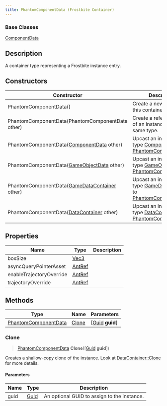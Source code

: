 ```yaml
---
title: PhantomComponentData (Frostbite Container)
---
```

### Base Classes

[ComponentData](ComponentData)

## Description

A container type representing a Frostbite instance entry.

## Constructors

| Constructor                                                                     | Description                                                                                                                     |
| ------------------------------------------------------------------------------- | ------------------------------------------------------------------------------------------------------------------------------- |
| PhantomComponentData()                                                          | Create a new instance of this container type.                                                                                   |
| PhantomComponentData(PhantomComponentData other)                                | Create a reference copy of an instance of the same type.                                                                        |
| PhantomComponentData([ComponentData](ComponentData) other)                      | Upcast an instance of type [ComponentData](ComponentData) to [PhantomComponentData](PhantomComponentData).                      |
| PhantomComponentData([GameObjectData](GameObjectData) other)                    | Upcast an instance of type [GameObjectData](GameObjectData) to [PhantomComponentData](PhantomComponentData).                    |
| PhantomComponentData([GameDataContainer](GameDataContainer) other)              | Upcast an instance of type [GameDataContainer](GameDataContainer) to [PhantomComponentData](PhantomComponentData).              |
| PhantomComponentData([DataContainer](/vext/ref/cls/shr/datacontainer) other) | Upcast an instance of type [DataContainer](/vext/ref/cls/shr/datacontainer) to [PhantomComponentData](PhantomComponentData). |

## Properties

| Name                     | Type                              | Description |
| ------------------------ | --------------------------------- | ----------- |
| boxSize                  | [Vec3](/vext/ref/cls/shr/Vec3) |             |
| asyncQueryPointerAsset   | [AntRef](AntRef)                  |             |
| enableTrajectoryOverride | [AntRef](AntRef)                  |             |
| trajectoryOverride       | [AntRef](AntRef)                  |             |

## Methods

| Type                                         | Name            | Parameters                                     |
| -------------------------------------------- | --------------- | ---------------------------------------------- |
| [PhantomComponentData](PhantomComponentData) | [Clone](#clone) | \[[Guid](/vext/ref/cls/shr/guid) **guid**\] |

### Clone

> [PhantomComponentData](PhantomComponentData) **Clone**(\[[Guid](/vext/ref/cls/shr/guid) **guid**\])

Creates a shallow-copy clone of the instance. Look at [DataContainer::Clone](/vext/ref/cls/shr/datacontainer#clone) for more details.

#### Parameters

| Name | Type         | Description                                 |
| ---- | ------------ | ------------------------------------------- |
| guid | [Guid](Guid) | An optional GUID to assign to the instance. |
